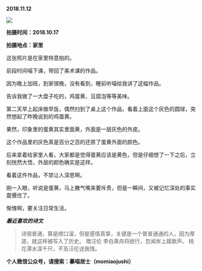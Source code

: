 
          
            
**2018.11.12**



![](//upload-images.jianshu.io/upload_images/51001-f910cb8ced2466a8.JPG)




**拍摄时间：2018.10.17**

**拍摄地点：家里**

这张照片是在家里特意拍的。

前段时间喵下课，带回了美术课的作品。

因为晚上加班，到家很晚，没有看到，睡前听喵给我讲了这幅作品。

告诉我做了一大盘子吃的，鸡蛋黄、豆腐泡等等美味。

第二天早上起床做早饭，偶然扫到了桌上这个作品，看着上面这个灰色的圆球，突然想起了昨晚说到的鸡蛋黄。

果然，印象里的蛋黄其实里面黄，外面是一层灰色的外皮。

这个作品里的灰色真是百分之百的还原了蛋黄外面的颜色。

后来拿着给家里人看，大家都是觉得蛋黄应该是黄色，但是仔细想了一下之后，立刻恍然大悟，外层的颜色确实是这样。

看着这件作品，不禁让人深思啊。

刚一入眼，听说是蛋黄，马上撇气嘴来要斥责，但是一瞬间，又被记忆深处的事实震慑住了。

惭愧啊，要关注日常生活。


***最近喜欢的诗文***
>诗很普通，算是顺口溜，但是感情真挚，关键是一个普普通通的人，因为厚道，就这样被写入了历史。
赠汪伦
李白乘舟将欲行，忽闻岸上踏歌声。
桃花潭水深千尺，不及汪伦送我情。




**个人微信公众号，请搜索：摹喵居士（momiaojushi）**

          
        